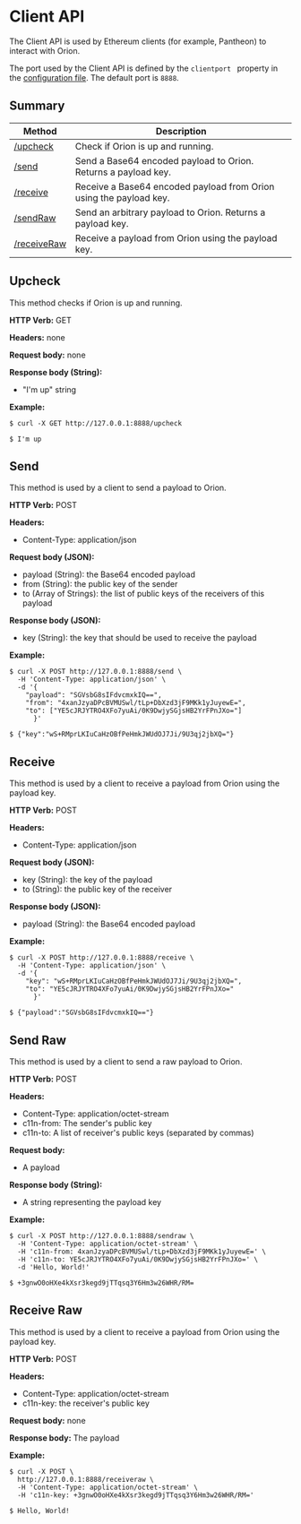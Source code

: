 # Client API

The Client API is used by Ethereum clients (for example, Pantheon) to interact with Orion.

The port used by the Client API is defined by the `clientport ` property in the [configuration file](../Configuring-Orion/Configuration-File.md). 
The default port is `8888`.

## Summary

| Method  | Description |
| ------------- | ------------- |
| [/upcheck](#upcheck)  | Check if Orion is up and running. |
| [/send](#send) | Send a Base64 encoded payload to Orion. Returns a payload key. |
| [/receive](#receive)  | Receive a Base64 encoded payload from Orion using the payload key.  |
| [/sendRaw](#send-raw ) | Send an arbitrary payload to Orion. Returns a payload key. |
| [/receiveRaw](#receive-raw) | Receive a payload from Orion using the payload key. |

## Upcheck
This method checks if Orion is up and running.

**HTTP Verb:** GET

**Headers:** none

**Request body:** none

**Response body (String):**
* "I'm up" string

**Example:**
```
$ curl -X GET http://127.0.0.1:8888/upcheck

$ I'm up
```

## Send
This method is used by a client to send a payload to Orion.

**HTTP Verb:** POST

**Headers:**
* Content-Type: application/json

**Request body (JSON):**
* payload (String): the Base64 encoded payload
* from (String): the public key of the sender
* to (Array of Strings): the list of public keys of the receivers of this payload

**Response body (JSON):**
* key (String): the key that should be used to receive the payload

**Example:**
```
$ curl -X POST http://127.0.0.1:8888/send \
  -H 'Content-Type: application/json' \
  -d '{
	"payload": "SGVsbG8sIFdvcmxkIQ==",
	"from": "4xanJzyaDPcBVMUSwl/tLp+DbXzd3jF9MKk1yJuyewE=",
	"to": ["YE5cJRJYTRO4XFo7yuAi/0K9DwjySGjsHB2YrFPnJXo="]
      }'

$ {"key":"wS+RMprLKIuCaHzOBfPeHmkJWUdOJ7Ji/9U3qj2jbXQ="}
```

## Receive
This method is used by a client to receive a payload from Orion using the payload key.

**HTTP Verb:** POST

**Headers:**
* Content-Type: application/json

**Request body (JSON):**
* key (String): the key of the payload
* to (String): the public key of the receiver

**Response body (JSON):**
* payload (String): the Base64 encoded payload

**Example:**
```
$ curl -X POST http://127.0.0.1:8888/receive \
  -H 'Content-Type: application/json' \
  -d '{
	"key": "wS+RMprLKIuCaHzOBfPeHmkJWUdOJ7Ji/9U3qj2jbXQ=",
	"to": "YE5cJRJYTRO4XFo7yuAi/0K9DwjySGjsHB2YrFPnJXo="
      }'

$ {"payload":"SGVsbG8sIFdvcmxkIQ=="}
```

## Send Raw
This method is used by a client to send a raw payload to Orion.

**HTTP Verb:** POST

**Headers:**
* Content-Type: application/octet-stream
* c11n-from: The sender's public key
* c11n-to: A list of receiver's public keys (separated by commas)

**Request body:**
* A payload

**Response body (String):**
* A string representing the payload key

**Example:**
```
$ curl -X POST http://127.0.0.1:8888/sendraw \
  -H 'Content-Type: application/octet-stream' \
  -H 'c11n-from: 4xanJzyaDPcBVMUSwl/tLp+DbXzd3jF9MKk1yJuyewE=' \
  -H 'c11n-to: YE5cJRJYTRO4XFo7yuAi/0K9DwjySGjsHB2YrFPnJXo=' \
  -d 'Hello, World!'

$ +3gnwO0oHXe4kXsr3kegd9jTTqsq3Y6Hm3w26WHR/RM=
```

## Receive Raw
This method is used by a client to receive a payload from Orion using the payload key.

**HTTP Verb:** POST

**Headers:**
* Content-Type: application/octet-stream
* c11n-key: the receiver's public key

**Request body:** none

**Response body:**
The payload

**Example:**
```
$ curl -X POST \
  http://127.0.0.1:8888/receiveraw \
  -H 'Content-Type: application/octet-stream' \
  -H 'c11n-key: +3gnwO0oHXe4kXsr3kegd9jTTqsq3Y6Hm3w26WHR/RM='

$ Hello, World!
```